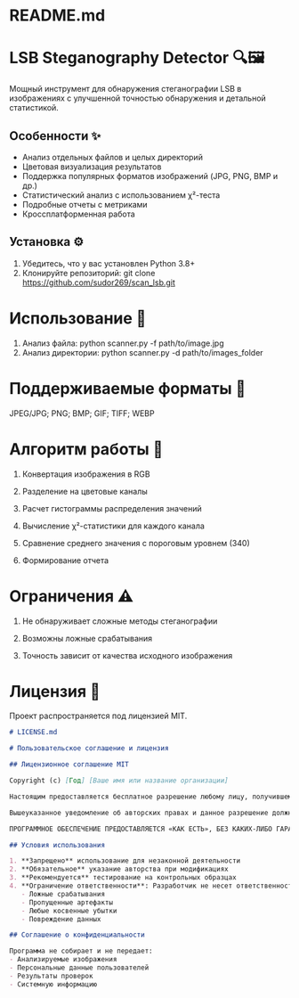 # README.md

# LSB Steganography Detector 🔍🖼️

Мощный инструмент для обнаружения стеганографии LSB в изображениях с улучшенной точностью обнаружения и детальной статистикой.

## Особенности ✨

- Анализ отдельных файлов и целых директорий
- Цветовая визуализация результатов
- Поддержка популярных форматов изображений (JPG, PNG, BMP и др.)
- Статистический анализ с использованием χ²-теста
- Подробные отчеты с метриками
- Кроссплатформенная работа

## Установка ⚙️

1. Убедитесь, что у вас установлен Python 3.8+
2. Клонируйте репозиторий:
git clone https://github.com/sudor269/scan_lsb.git

# Использование 🚀
1. Анализ файла:
python scanner.py -f path/to/image.jpg
2. Анализ директории:
python scanner.py -d path/to/images_folder

# Поддерживаемые форматы 📁
JPEG/JPG; PNG; BMP; GIF; TIFF; WEBP

# Алгоритм работы 🧠
1. Конвертация изображения в RGB

2. Разделение на цветовые каналы

3. Расчет гистограммы распределения значений

4. Вычисление χ²-статистики для каждого канала

5. Сравнение среднего значения с пороговым уровнем (340)

6. Формирование отчета

# Ограничения ⚠️
1. Не обнаруживает сложные методы стеганографии

2. Возможны ложные срабатывания

3. Точность зависит от качества исходного изображения

# Лицензия 📄
Проект распространяется под лицензией MIT.


```markdown
# LICENSE.md

# Пользовательское соглашение и лицензия

## Лицензионное соглашение MIT

Copyright (c) [Год] [Ваше имя или название организации]

Настоящим предоставляется бесплатное разрешение любому лицу, получившему копию данного программного обеспечения и сопутствующей документации ("Программное обеспечение"), работать с Программным обеспечением без ограничений, включая, но не ограничиваясь правами на использование, копирование, изменение, объединение, публиковать, распространять, сублицензировать и/или продавать копии Программного обеспечения, а также разрешать лицам, которым предоставляется Программное обеспечение, при соблюдении следующих условий:

Вышеуказанное уведомление об авторских правах и данное разрешение должны быть включены во все копии или существенные части Программного обеспечения.

ПРОГРАММНОЕ ОБЕСПЕЧЕНИЕ ПРЕДОСТАВЛЯЕТСЯ «КАК ЕСТЬ», БЕЗ КАКИХ-ЛИБО ГАРАНТИЙ, ЯВНЫХ ИЛИ ПОДРАЗУМЕВАЕМЫХ, ВКЛЮЧАЯ, НО НЕ ОГРАНИЧИВАЯСЬ ГАРАНТИЯМИ ТОВАРНОЙ ПРИГОДНОСТИ, СООТВЕТСТВИЯ ПО ЕГО КОНКРЕТНОМУ НАЗНАЧЕНИЮ И ОТСУТСТВИЯ НАРУШЕНИЙ. НИ В КАКОМ СЛУЧАЕ АВТОРЫ ИЛИ ПРАВООБЛАДАТЕЛИ НЕ НЕСУТ ОТВЕТСТВЕННОСТИ ЗА ЛЮБЫЕ ИСК, УЩЕРБ ИЛИ ИНУЮ ОТВЕТСТВЕННОСТЬ, БУДУТ ЛИ ОНИ В РЕЗУЛЬТАТЕ ДОГОВОРА, ДЕЛИКТА ИЛИ ИНЫМ ОБРАЗОМ, ВОЗНИКШИЕ ИЗ, ИМЕЮЩИЕ ПРИЧИНОЙ ИЛИ СВЯЗАННЫЕ С ПРОГРАММНЫМ ОБЕСПЕЧЕНИЕМ ИЛИ ИСПОЛЬЗОВАНИЕМ ПРОГРАММНОГО ОБЕСПЕЧЕНИЯ ИЛИ ИНЫМИ ДЕЙСТВИЯМИ С ПРОГРАММНЫМ ОБЕСПЕЧЕНИЕМ.

## Условия использования

1. **Запрещено** использование для незаконной деятельности
2. **Обязательное** указание авторства при модификациях
3. **Рекомендуется** тестирование на контрольных образцах
4. **Ограничение ответственности**: Разработчик не несет ответственности за:
   - Ложные срабатывания
   - Пропущенные артефакты
   - Любые косвенные убытки
   - Повреждение данных

## Соглашение о конфиденциальности

Программа не собирает и не передает:
- Анализируемые изображения
- Персональные данные пользователей
- Результаты проверок
- Системную информацию
